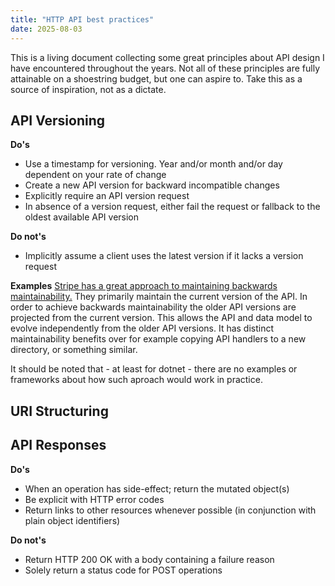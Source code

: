 ```yaml
---
title: "HTTP API best practices"
date: 2025-08-03
---
```


This is a living document collecting some great principles about API design I have encountered throughout the years. Not all of these principles are fully attainable on a shoestring budget, but one can aspire to. Take this as a source of inspiration, not as a dictate.


## API Versioning

**Do's**
- Use a timestamp for versioning. Year and/or month and/or day dependent on your rate of change
- Create a new API version for backward incompatible changes
- Explicitly require an API version request
- In absence of a version request, either fail the request or fallback to the oldest available API version

**Do not's**
- Implicitly assume a client uses the latest version if it lacks a version request

**Examples**
[Stripe has a great approach to maintaining backwards maintainability.](https://stripe.com/blog/api-versioning) They primarily maintain the current version of the API. In order to achieve backwards maintainability the older API versions are projected from the current version. This allows the API and data model to evolve independently from the older API versions. It has distinct maintainability benefits over for example copying API handlers to a new directory, or something similar.

It should be noted that - at least for dotnet - there are no examples or frameworks about how such aproach would work in practice.


## URI Structuring


## API Responses

**Do's**
- When an operation has side-effect; return the mutated object(s)
- Be explicit with HTTP error codes
- Return links to other resources whenever possible (in conjunction with plain object identifiers)

**Do not's**
- Return HTTP 200 OK with a body containing a failure reason
- Solely return a status code for POST operations


